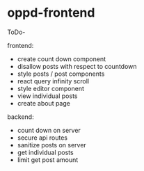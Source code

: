 ﻿# oppd-frontend

ToDo-

frontend:
* create count down component
* disallow posts with respect to countdown
* style posts / post components
* react query infinity scroll
* style editor component
* view individual posts
* create about page

backend:
* count down on server
* secure api routes
* sanitize posts on server
* get individual posts
* limit get post amount
